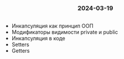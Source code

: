 <h3 style="text-align: center; padding-bottom: 14px">2024-03-19</h3>

* Инкапсуляция как принцип ООП
* Модификаторы видимости private и public 
* Инкапсуляция в коде
* Setters
* Getters
